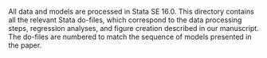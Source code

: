 All data and models are processed in Stata SE 16.0. This directory contains all the relevant Stata do-files, which correspond to the data processing steps, regression analyses, and figure creation described in our manuscript. The do-files are numbered to match the sequence of models presented in the paper.
